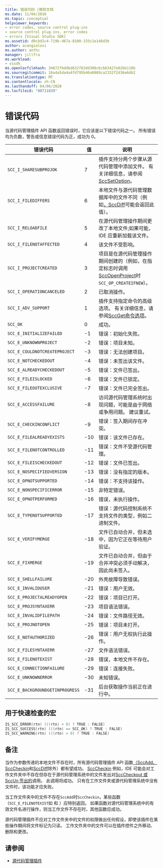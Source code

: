 ```yaml
---
title: 错误代码 |微软文档
ms.date: 11/04/2016
ms.topic: conceptual
helpviewer_keywords:
- error codes, source control plug-ins
- source control plug-ins, error codes
- errors [Visual Studio SDK]
ms.assetid: d9cbd1c4-719b-467a-8100-333c1e146d3b
author: acangialosi
ms.author: anthc
manager: jillfra
ms.workload:
- vssdk
ms.openlocfilehash: 34072f6ddbd632f83dd308c6cb63427e02bb110b
ms.sourcegitcommit: 16a4a5da4a4fd795b46a0869ca2152f2d36e6db2
ms.translationtype: MT
ms.contentlocale: zh-CN
ms.lasthandoff: 04/06/2020
ms.locfileid: "80711839"
---
```

# <a name="error-codes"></a>错误代码
当源代码管理插件 API 函数返回错误时，它应该是以下错误代码之一。 所有错误均为负数，警告或信息错误代码为正，成功为 0。

|错误代码|值|说明|
|----------------|-----------|-----------------|
|`SCC_I_SHARESUBPROJOK`|7|插件支持分两个步骤从源代码管理中添加文件。 有关详细信息，请参阅[SccSetOption](../extensibility/sccsetoption-function.md)。|
|`SCC_I_FILEDIFFERS`|6|本地文件与源代码管理数据库中的文件不同（例如[，SccDiff](../extensibility/sccdiff-function.md)可能会返回此值）。|
|`SCC_I_RELOADFILE`|5|在源代码管理操作期间更改了本地文件;如果可能，IDE 应重新加载该文件。|
|`SCC_I_FILENOTAFFECTED`|4|该文件不受影响。|
|`SCC_I_PROJECTCREATED`|3|项目是在源代码管理操作期间创建的（例如，在指定标志时调用[SccOpenProject](../extensibility/sccopenproject-function.md)时`SCC_OP_CREATEIFNEW`）。|
|`SCC_I_OPERATIONCANCELED`|2|已取消操作。|
|`SCC_I_ADV_SUPPORT`|1|插件支持指定命令的高级选项。 有关详细信息，请参阅[SccGet命令选项](../extensibility/sccgetcommandoptions-function.md)。|
|`SCC_OK`|0|成功。|
|`SCC_E_INITIALIZEFAILED`|-1|错误：初始化失败。|
|`SCC_E_UNKNOWNPROJECT`|-2|错误：项目未知。|
|`SCC_E_COULDNOTCREATEPROJECT`|-3|错误：无法创建项目。|
|`SCC_E_NOTCHECKEDOUT`|-4|错误：未签出该文件。|
|`SCC_E_ALREADYCHECKEDOUT`|-5|错误：文件已签出。|
|`SCC_E_FILEISLOCKED`|-6|错误：文件已锁定。|
|`SCC_E_FILEOUTEXCLUSIVE`|-7|错误：文件已完全签出。|
|`SCC_E_ACCESSFAILURE`|-8|访问源代码管理系统时出现问题，可能是由于网络或争用问题。 建议重试。|
|`SCC_E_CHECKINCONFLICT`|-9|错误：签入期间存在冲突。|
|`SCC_E_FILEALREADYEXISTS`|-10|错误：该文件已存在。|
|`SCC_E_FILENOTCONTROLLED`|-11|错误：文件不受源代码管理。|
|`SCC_E_FILEISCHECKEDOUT`|-12|错误：文件已签出。|
|`SCC_E_NOSPECIFIEDVERSION`|-13|错误：没有指定的版本。|
|`SCC_E_OPNOTSUPPORTED`|-14|错误：不支持该操作。|
|`SCC_E_NONSPECIFICERROR`|-15|非特定错误。|
|`SCC_E_OPNOTPERFORMED`|-16|错误，未执行操作。|
|`SCC_E_TYPENOTSUPPORTED`|-17|错误：源代码控制系统不支持文件的类型，例如二进制文件。|
|`SCC_E_VERIFYMERGE`|-18|文件已自动合并，但未选中，因为它正在等待用户验证。|
|`SCC_E_FIXMERGE`|-19|文件已自动合并，但由于合并冲突必须手动解决，因此尚未签入。|
|`SCC_E_SHELLFAILURE`|-20|外壳故障导致错误。|
|`SCC_E_INVALIDUSER`|-21|错误：用户无效。|
|`SCC_E_PROJECTALREADYOPEN`|-22|错误：项目已打开。|
|`SCC_E_PROJSYNTAXERR`|-23|项目语法错误。|
|`SCC_E_INVALIDFILEPATH`|-24|错误：文件路径无效。|
|`SCC_E_PROJNOTOPEN`|-25|错误：项目未打开。|
|`SCC_E_NOTAUTHORIZED`|-26|错误：用户无权执行此操作。|
|`SCC_E_FILESYNTAXERR`|-27|文件语法错误。|
|`SCC_E_FILENOTEXIST`|-28|错误，本地文件不存在。|
|`SCC_E_CONNECTIONFAILURE`|-29|错误：连接失败。|
|`SCC_E_UNKNOWNERROR`|-30|未知错误。|
|`SCC_E_BACKGROUNDGETINPROGRESS`|-31|后台获取操作当前正在进行中。|

## <a name="macros-provided-for-quick-checking"></a>用于快速检查的宏

```cpp
IS_SCC_ERROR(rtn) (((rtn) < 0) ? TRUE : FALSE)
IS_SCC_SUCCESS(rtn) (((rtn) == SCC_OK) ? TRUE : FALSE)
IS_SCC_WARNING(rtn) (((rtn) > 0) ? TRUE : FALSE)
```

## <a name="remarks"></a>备注
 当作为参数传递的本地文件不存在时，所有源代码管理插件 API 函数[（SccAdd、SccCheckin](../extensibility/sccadd-function.md)和[SccDiff](../extensibility/sccdiff-function.md)除外）都有望成功。 [SccCheckin](../extensibility/scccheckin-function.md) 例如，IDE 可能会对工作文件夹中不存在但存在于源代码管理系统中的文件发出对[SccCheckout 或](../extensibility/scccheckout-function.md) [SccUn 签出的](../extensibility/sccuncheckout-function.md)调用。 此调用将成功。 只有在工作文件夹或源代码管理系统中没有文件时，该功能才应失败。

 当工作文件夹中的文件不存在`SccAdd`时`SccCheckin`，某些函数（`SCC_E_FILENOTEXIST`如 和 ）应特别返回。 如果函数对源代码管理系统中的有效文件名进行操作，则当工作文件不存在时，其他函数应成功。

 源代码管理插件不应对工作文件夹中的文件的权限做出任何假设，即使该插件在某些操作期间将文件标记为只读。 工作文件夹中的文件可以在插件控件之外移动、删除和更改。

## <a name="see-also"></a>请参阅
- [源代码管理插件](../extensibility/source-control-plug-ins.md)

